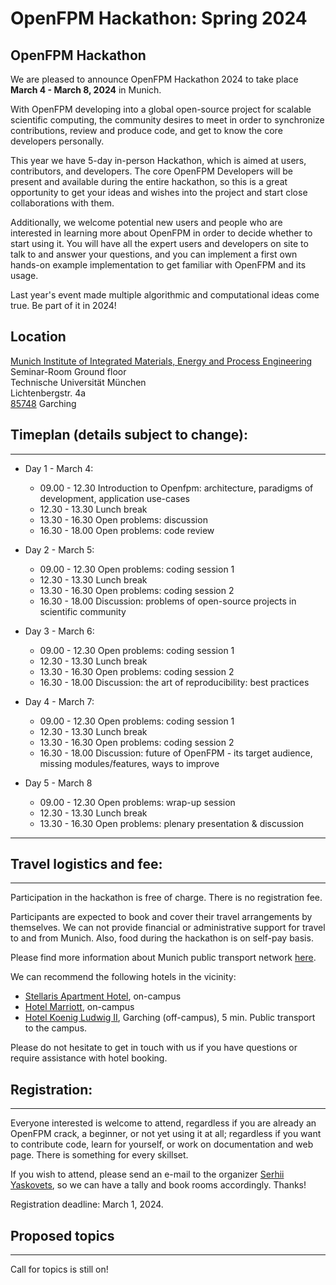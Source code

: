 # OpenFPM Hackathon: Spring 2024

## OpenFPM Hackathon

We are pleased to announce OpenFPM Hackathon 2024 to take place **March 4 - March 8, 2024** in Munich.

With OpenFPM developing into a global open-source project for scalable scientific computing, the community desires to meet in order to synchronize contributions, review and produce code, and get to know the core developers personally.

This year we have 5-day in-person Hackathon, which is aimed at users, contributors, and developers. The core OpenFPM Developers will be present and available during the entire hackathon, so this is a great opportunity to get your ideas and wishes into the project and start close collaborations with them.

Additionally, we welcome potential new users and people who are interested in learning more about OpenFPM in order to decide whether to start using it. You will have all the expert users and developers on site to talk to and answer your questions, and you can implement a first own hands-on example implementation to get familiar with OpenFPM and its usage.

Last year's event made multiple algorithmic and computational ideas come true. Be part of it in 2024!

## Location

[Munich Institute of Integrated Materials, Energy and Process Engineering](https://www.mep.tum.de/mep/standorte/)<br>
Seminar-Room Ground floor<br>
Technische Universität München<br>
Lichtenbergstr. 4a<br>
[85748](https://maps.app.goo.gl/mVonHDQwm77N2Lhu6) Garching

## Timeplan (details subject to change):
------------------

  - Day 1 - March 4:

    - 09.00 - 12.30 Introduction to Openfpm: architecture, paradigms of development, application use-cases
    - 12.30 - 13.30 Lunch break
    - 13.30 - 16.30 Open problems: discussion
    - 16.30 - 18.00 Open problems: code review

  - Day 2 - March 5:

    - 09.00 - 12.30 Open problems: coding session 1
    - 12.30 - 13.30 Lunch break
    - 13.30 - 16.30 Open problems: coding session 2
    - 16.30 - 18.00 Discussion: problems of open-source projects in scientific community


  - Day 3 - March 6:

    - 09.00 - 12.30 Open problems: coding session 1
    - 12.30 - 13.30 Lunch break
    - 13.30 - 16.30 Open problems: coding session 2
    - 16.30 - 18.00 Discussion: the art of reproducibility: best practices

  - Day 4 - March 7:

    - 09.00 - 12.30 Open problems: coding session 1
    - 12.30 - 13.30 Lunch break
    - 13.30 - 16.30 Open problems: coding session 2
    - 16.30 - 18.00 Discussion: future of OpenFPM - its target audience, missing modules/features, ways to improve

  - Day 5 -  March 8

    - 09.00 - 12.30 Open problems: wrap-up session
    - 12.30 - 13.30 Lunch break
    - 13.30 - 16.30 Open problems: plenary presentation & discussion

----

## Travel logistics and fee:
-------------------------

Participation in the hackathon is free of charge. There is no registration fee.

Participants are expected to book and cover their travel arrangements by themselves. We can not provide financial or administrative support for travel to and from Munich. Also, food during the hackathon is on self-pay basis. 

Please find more information about Munich public transport network [here](https://www.gs.tum.de/en/gs/applicants/welcome-office/living-in-the-munich-metropolitan-region/public-transit/).

We can recommend the following hotels in the vicinity:

*   [Stellaris Apartment Hotel](https://www.stellaris-apartment.de/de/home), on-campus
*   [Hotel Marriott](https://www.marriott.com/en-us/hotels/muccg-courtyard-munich-garching/overview/?scid=f2ae0541-1279-4f24-b197-a979c79310b0), on-campus
*   [Hotel Koenig Ludwig II](https://hkl.de/
), Garching (off-campus), 5 min. Public transport to the campus.

Please do not hesitate to get in touch with us if you have questions or require assistance with hotel booking.

## Registration:
-------------

Everyone interested is welcome to attend, regardless if you are already an OpenFPM crack, a beginner, or not yet using it at all; regardless if you want to contribute code, learn for yourself, or work on documentation and web page. There is something for every skillset.

If you wish to attend, please send an e-mail to the organizer [Serhii Yaskovets](mailto:yaskovet@mpi-cbg.de), so we can have a tally and book rooms accordingly. Thanks!

Registration deadline: March 1, 2024.

## Proposed topics
---------------

Call for topics is still on!
